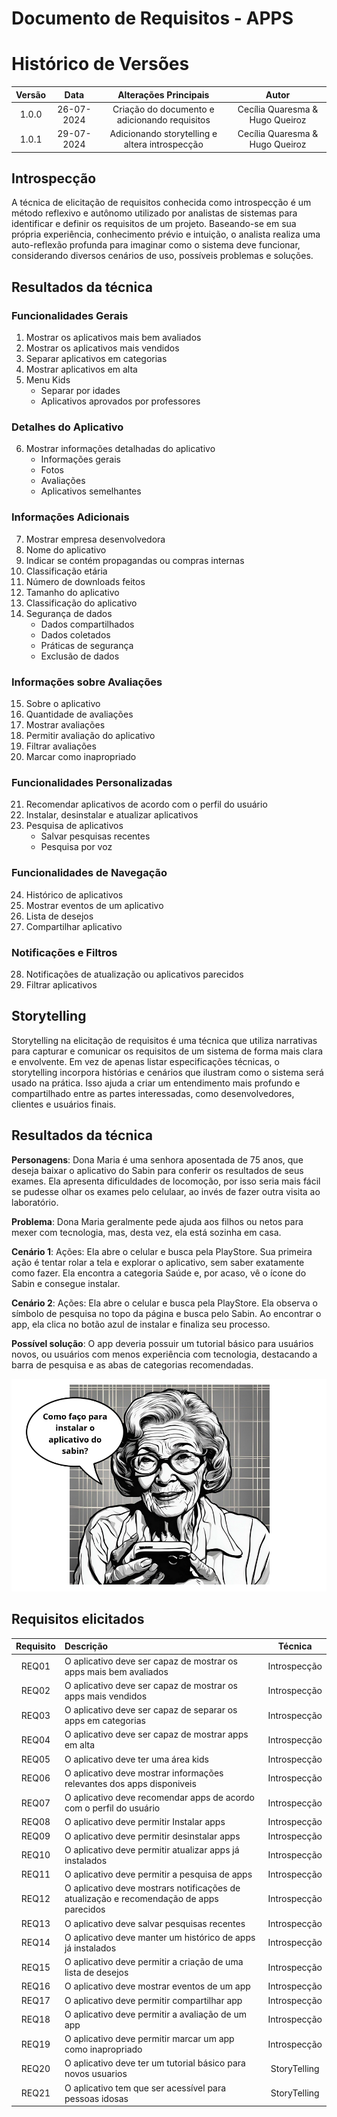 # Documento de Requisitos - APPS

# Histórico de Versões
 
| **Versão** | **Data** | **Alterações Principais** | **Autor** |
| :--: | :--: | :--: | :--: | 
| 1.0.0 | 26-07-2024 | Criação do documento e adicionando requisitos | Cecília Quaresma & Hugo Queiroz |
| 1.0.1 | 29-07-2024 | Adicionando storytelling e altera introspecção | Cecília Quaresma & Hugo Queiroz |

## Introspecção

A técnica de elicitação de requisitos conhecida como introspecção é um método reflexivo e autônomo utilizado por
analistas de sistemas para identificar e definir os requisitos de um projeto. Baseando-se em sua própria experiência,
conhecimento prévio e intuição, o analista realiza uma auto-reflexão profunda para imaginar como o sistema deve funcionar,
considerando diversos cenários de uso, possíveis problemas e soluções.

## Resultados da técnica

### Funcionalidades Gerais

1. Mostrar os aplicativos mais bem avaliados
2. Mostrar os aplicativos mais vendidos
3. Separar aplicativos em categorias
4. Mostrar aplicativos em alta
5. Menu Kids 
    - Separar por idades
    - Aplicativos aprovados por professores

### Detalhes do Aplicativo

6. Mostrar informações detalhadas do aplicativo
    - Informações gerais
    - Fotos
    - Avaliações
    - Aplicativos semelhantes

### Informações Adicionais

7. Mostrar empresa desenvolvedora
8. Nome do aplicativo
9. Indicar se contém propagandas ou compras internas
10. Classificação etária
11. Número de downloads feitos
12. Tamanho do aplicativo
13. Classificação do aplicativo
14. Segurança de dados
    - Dados compartilhados
    - Dados coletados
    - Práticas de segurança
    - Exclusão de dados

### Informações sobre Avaliações

15. Sobre o aplicativo
16. Quantidade de avaliações
17. Mostrar avaliações
18. Permitir avaliação do aplicativo
19. Filtrar avaliações
20. Marcar como inapropriado

### Funcionalidades Personalizadas

21. Recomendar aplicativos de acordo com o perfil do usuário
22. Instalar, desinstalar e atualizar aplicativos
23. Pesquisa de aplicativos
    - Salvar pesquisas recentes
    - Pesquisa por voz

### Funcionalidades de Navegação

24. Histórico de aplicativos
25. Mostrar eventos de um aplicativo
26. Lista de desejos
27. Compartilhar aplicativo

### Notificações e Filtros

28. Notificações de atualização ou aplicativos parecidos
29. Filtrar aplicativos


## Storytelling

Storytelling na elicitação de requisitos é uma técnica que utiliza narrativas para capturar e comunicar os requisitos de um sistema de forma mais clara e envolvente. Em vez de apenas listar especificações técnicas, o storytelling incorpora histórias e cenários que ilustram como o sistema será usado na prática. Isso ajuda a criar um entendimento mais profundo e compartilhado entre as partes interessadas, como desenvolvedores, clientes e usuários finais.

## Resultados da técnica

**Personagens**: Dona Maria é uma senhora aposentada de 75 anos, que deseja baixar o aplicativo do Sabin para conferir os resultados de seus exames. Ela apresenta dificuldades de locomoção, por isso seria mais fácil se pudesse olhar os exames pelo celulaar, ao invés de fazer outra visita ao laboratório.

**Problema**: Dona Maria geralmente pede ajuda aos filhos ou netos para mexer com tecnologia, mas, desta vez, ela está sozinha em casa.


**Cenário 1**:
Ações: Ela abre o celular e busca pela PlayStore. Sua primeira ação é tentar rolar a tela e explorar o aplicativo, sem saber exatamente como fazer. Ela encontra a categoria Saúde e, por acaso, vê o ícone do Sabin e consegue instalar.

**Cenário 2**:
Ações: Ela abre o celular e busca pela PlayStore. Ela observa o símbolo de pesquisa no topo da página e busca pelo Sabin. Ao encontrar o app, ela clica no botão azul de instalar e finaliza seu processo. 


**Possível solução**: O app deveria possuir um tutorial básico para usuários novos, ou usuários com menos experiência com tecnologia, destacando a barra de pesquisa e as abas de categorias recomendadas.

![Exemplo1](storytelling1.png)

## Requisitos elicitados


| Requisito | Descrição | Técnica |
| :--: | :-- | :--: |
| REQ01 | O aplicativo deve ser capaz de mostrar os apps mais bem avaliados | Introspecção |
| REQ02 | O aplicativo deve ser capaz de mostrar os apps mais vendidos | Introspecção |
| REQ03 | O aplicativo deve ser capaz de separar os apps em categorias | Introspecção |
| REQ04 | O aplicativo deve ser capaz de mostrar apps em alta | Introspecção |
| REQ05 | O aplicativo deve ter uma área kids | Introspecção |
| REQ06 | O aplicativo deve mostrar informações relevantes dos apps disponiveis| Introspecção |
| REQ07 | O aplicativo deve recomendar apps de acordo com o perfil do usuário | Introspecção |
| REQ08 | O aplicativo deve permitir Instalar apps | Introspecção |
| REQ09 | O aplicativo deve permitir desinstalar apps | Introspecção |
| REQ10 | O aplicativo deve permitir atualizar apps já instalados | Introspecção |
| REQ11 | O aplicativo deve permitir a pesquisa de apps | Introspecção |
| REQ12 | O aplicativo deve mostrars notificações de atualização e recomendação de apps parecidos | Introspecção |
| REQ13 | O aplicativo deve salvar pesquisas recentes | Introspecção |
| REQ14 | O aplicativo deve manter um histórico de apps já instalados | Introspecção |
| REQ15 | O aplicativo deve permitir a criação de uma lista de desejos | Introspecção |
| REQ16 | O aplicativo deve mostrar eventos de um app | Introspecção |
| REQ17 | O aplicativo deve permitir compartilhar app | Introspecção |
| REQ18 | O aplicativo deve permitir a avaliação de um app | Introspecção |
| REQ19 | O aplicativo deve permitir marcar um app como inapropriado | Introspecção |
| REQ20 | O aplicativo deve ter um tutorial básico para novos usuarios | StoryTelling |
| REQ21 | O aplicativo tem que ser acessível para pessoas idosas | StoryTelling |

